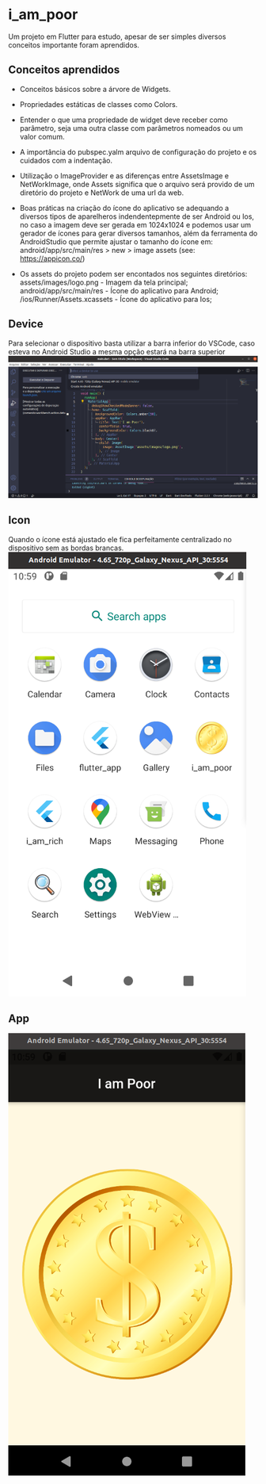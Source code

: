 # i_am_poor

Um projeto em Flutter para estudo, apesar de ser simples diversos conceitos importante foram aprendidos.

## Conceitos aprendidos

- Conceitos básicos sobre a árvore de Widgets.

- Propriedades estáticas de classes como Colors.

- Entender o que uma propriedade de widget deve receber como parâmetro, seja uma outra classe com parâmetros nomeados ou um valor comum.

- A importância do pubspec.yalm arquivo de configuração do projeto e os cuidados com a indentação.

- Utilização o ImageProvider e as diferenças entre AssetsImage e NetWorkImage, onde Assets significa que o arquivo será provido de um diretório do projeto e NetWork de uma url da web.

- Boas práticas na criação do ícone do aplicativo se adequando a diversos tipos de aparelheros indendentepmente de ser Android ou Ios, no caso a imagem deve ser gerada em 1024x1024 e podemos usar um gerador de ícones para gerar diversos tamanhos, além da ferramenta do AndroidStudio que permite ajustar o tamanho do ícone em: android/app/src/main/res > new > image assets (see: https://appicon.co/)

- Os assets do projeto podem ser encontados nos seguintes diretórios:
  assets/images/logo.png - Imagem da tela principal;
  android/app/src/main/res - Ícone do aplicativo para Android;
  /ios/Runner/Assets.xcassets - Ícone do aplicativo para Ios;

## Device
Para selecionar o dispositivo basta utilizar a barra inferior do VSCode, caso esteva no Android Studio a mesma opção estará na barra superior
![](_prints/flutter_select_device.png)

## Icon
Quando o ícone está ajustado ele fica perfeitamente centralizado no dispositivo sem as bordas brancas.
![](_prints/flutter_icone.png)  

## App
![](_prints/flutter_app.png)  
